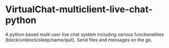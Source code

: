 # VirtualChat-multiclient-live-chat-python
A python based multi user live chat system including various functionalities (block/unblock/sleep/name/quit). Send files and messages on the go.
